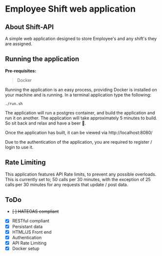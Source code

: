 # Employee Shift web application

## About Shift-API

A simple web application designed to store Employee's and any shift's they are assigned.

## Running the application
**Pre-requisites:**
> Docker

Running the application is an easy process, providing Docker is installed on your machine and is running. In a terminal application type the following:
```
./run.sh
```

The application will run a postgres container, and build the application and run it on another. The application will take approximately 5 minutes to build. So sit back and relax and have a beer :beer:.

Once the application has built, it can be viewed via http://localhost:8080/

Due to the authentication of the application, you are required to register / login to use it.

## Rate Limiting
This application features API Rate limits, to prevent any possible overloads. This is currently set to; 50 calls per 30 minutes, with the exception of 25 calls per 30 minutes for any requests that update / post data.

## ToDo

- ~~[ ] HATEOAS compliant~~
- [x] RESTful compliant
- [x] Persistant data
- [x] HTML/JS Front end
- [x] Authentication
- [x] API Rate Limiting
- [x] Docker setup